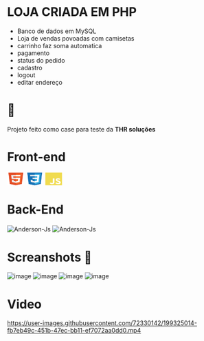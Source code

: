 # LOJA CRIADA EM PHP 

- Banco de dados em MySQL
- Loja de vendas povoadas com camisetas
- carrinho faz soma automatica
- pagamento 
- status do pedido
- cadastro 
- logout
- editar endereço

# 🔨 
Projeto feito como case para teste da **THR soluções**

#  Front-end 
<img align="center" alt="Anderson-HTML" height="30" width="40" src="https://raw.githubusercontent.com/devicons/devicon/master/icons/html5/html5-original.svg">
<img align="center" alt="Anderson-CSS" height="30" width="40" src="https://raw.githubusercontent.com/devicons/devicon/master/icons/css3/css3-original.svg">
<img align="center" alt="Anderson-Js" height="30" width="40" src="https://raw.githubusercontent.com/devicons/devicon/master/icons/javascript/javascript-plain.svg">

#  Back-End 
 
<img align="center" alt="Anderson-Js" height="30" width="40" src="https://img.shields.io/badge/PHP-777BB4?style=for-the-badge&logo=php&logoColor=white">
<img align="center" alt="Anderson-Js" height="30" width="40" src="https://img.shields.io/badge/MySQL-00000F?style=for-the-badge&logo=mysql&logoColor=white">

#  Screanshots :camera_flash:
 
![image](https://user-images.githubusercontent.com/72330142/199324684-f171727d-4cfc-4dec-a3b8-9ddece581313.png)
![image](https://user-images.githubusercontent.com/72330142/199324724-831eae91-a244-4b22-9b09-3c009d1fbd9c.png)
![image](https://user-images.githubusercontent.com/72330142/199324763-3dcc8a13-b9f2-4eac-9e7e-1c4461dfd43b.png)
![image](https://user-images.githubusercontent.com/72330142/199324829-29b10632-18cc-495d-92c7-ff4cdd2626dc.png)

# Video 


https://user-images.githubusercontent.com/72330142/199325014-fb7eb49c-451b-47ec-bb11-ef7072aa0dd0.mp4

